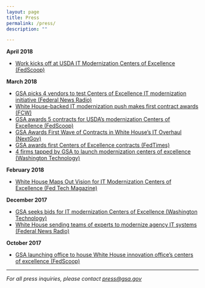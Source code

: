 ```yaml
---
layout: page
title: Press
permalink: /press/
description: ""

---
```

**April 2018**
- [Work kicks off at USDA IT Modernization Centers of Excellence (FedScoop)](https://www.fedscoop.com/usda-modernization-centers-excellence-joanne-collins-smee/)

**March 2018**
- [GSA picks 4 vendors to test Centers of Excellence IT modernization initiative (Federal News Radio)](https://federalnewsradio.com/cio-news/2018/03/gsa-picks-the-4-vendors-to-test-out-the-centers-of-excellence-it-modernization-initiative/)
- [White House-backed IT modernization push makes first contract awards (FCW)](https://fcw.com/articles/2018/03/14/gsa-awards-modernization-coe.aspx)
- [GSA awards 5 contracts for USDA’s modernization Centers of Excellence (FedScoop)](https://www.fedscoop.com/gsa-issues-5-awards-centers-excellence/)
- [GSA Awards First Wave of Contracts in White House’s IT Overhaul (NextGov)](http://www.nextgov.com/it-modernization/2018/03/gsa-awards-first-wave-contracts-white-houses-it-overhaul/146678/)
- [GSA awards first Centers of Excellence contracts (FedTimes)](https://www.federaltimes.com/it-networks/2018/03/14/gsa-issues-first-centers-of-excellence-awards/)
- [4 firms tapped by GSA to launch modernization centers of excellence (Washington Technology)](https://washingtontechnology.com/blogs/editors-notebook/2018/03/gsa-centers-of-excellence-contracts.aspx)

**February 2018**
- [White House Maps Out Vision for IT Modernization Centers of Excellence (Fed Tech Magazine)](https://fedtechmagazine.com/article/2018/02/white-house-maps-out-vision-it-modernization-centers-excellence)

**December 2017**
- [GSA seeks bids for IT modernization Centers of Excellence (Washington Technology)](https://washingtontechnology.com/articles/2017/12/21/gsa-modernization-centers-of-excellence.aspx)
- [White House sending teams of experts to modernize agency IT systems (Federal News Radio)](https://federalnewsradio.com/digital-government/2017/12/white-house-sending-teams-of-experts-to-modernize-agency-it-systems/)

**October 2017**
- [GSA launching office to house White House innovation office’s centers of excellence (FedScoop)](https://www.fedscoop.com/gsa-launching-office-house-white-house-innovation-offices-centers-excellence/)

---

_For all press inquiries, please contact [press@gsa.gov](mailto:press@gsa.gov)_
